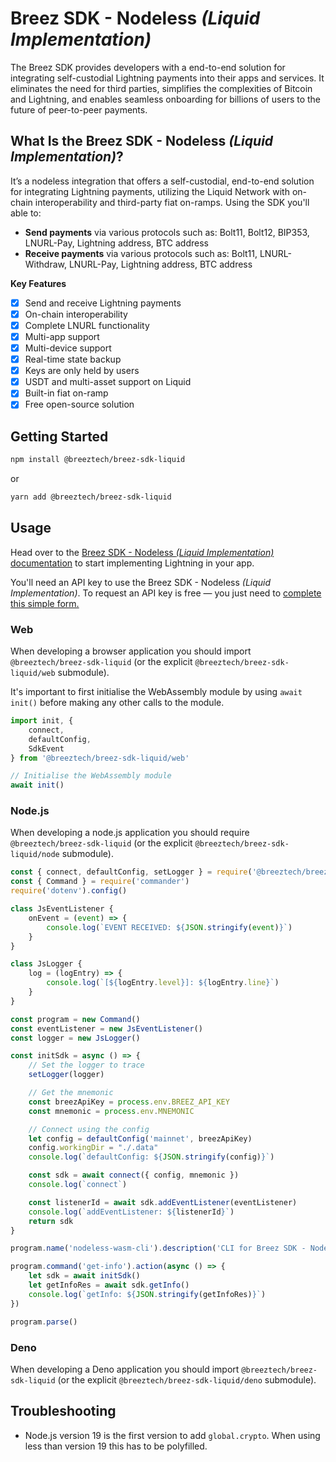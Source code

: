 # Breez SDK - Nodeless *(Liquid Implementation)*

The Breez SDK provides developers with a end-to-end solution for integrating self-custodial Lightning payments into their apps and services. It eliminates the need for third parties, simplifies the complexities of Bitcoin and Lightning, and enables seamless onboarding for billions of users to the future of peer-to-peer payments.

## **What Is the Breez SDK - Nodeless *(Liquid Implementation)*?**

It’s a nodeless integration that offers a self-custodial, end-to-end solution for integrating Lightning payments, utilizing the Liquid Network with on-chain interoperability and third-party fiat on-ramps. Using the SDK you'll able to:

- **Send payments** via various protocols such as: Bolt11, Bolt12, BIP353, LNURL-Pay, Lightning address, BTC address
- **Receive payments** via various protocols such as: Bolt11, LNURL-Withdraw, LNURL-Pay, Lightning address, BTC address
  
**Key Features**

- [x] Send and receive Lightning payments 
- [x] On-chain interoperability
- [x] Complete LNURL functionality
- [x] Multi-app support
- [x] Multi-device support
- [x] Real-time state backup
- [x] Keys are only held by users
- [x] USDT and multi-asset support on Liquid
- [x] Built-in fiat on-ramp
- [x] Free open-source solution

## Getting Started 
```bash
npm install @breeztech/breez-sdk-liquid
```
or

```bash
yarn add @breeztech/breez-sdk-liquid
```

## Usage
Head over to the [Breez SDK - Nodeless *(Liquid Implementation)* documentation](https://sdk-doc-liquid.breez.technology/) to start implementing Lightning in your app.

You'll need an API key to use the Breez SDK - Nodeless *(Liquid Implementation)*. To request an API key is free — you just need to [complete this simple form.](https://breez.technology/request-api-key/#contact-us-form-sdk)

### Web
When developing a browser application you should import `@breeztech/breez-sdk-liquid` (or the explicit `@breeztech/breez-sdk-liquid/web` submodule). 

It's important to first initialise the WebAssembly module by using `await init()` before making any other calls to the module.

```ts
import init, {
    connect,
    defaultConfig,
    SdkEvent
} from '@breeztech/breez-sdk-liquid/web'

// Initialise the WebAssembly module
await init()
```

### Node.js
When developing a node.js application you should require `@breeztech/breez-sdk-liquid` (or the explicit `@breeztech/breez-sdk-liquid/node` submodule).
```js
const { connect, defaultConfig, setLogger } = require('@breeztech/breez-sdk-liquid/node')
const { Command } = require('commander')
require('dotenv').config()

class JsEventListener {
    onEvent = (event) => {
        console.log(`EVENT RECEIVED: ${JSON.stringify(event)}`)
    }
}

class JsLogger {
    log = (logEntry) => {
        console.log(`[${logEntry.level}]: ${logEntry.line}`)
    }
}

const program = new Command()
const eventListener = new JsEventListener()
const logger = new JsLogger()

const initSdk = async () => {
    // Set the logger to trace
    setLogger(logger)

    // Get the mnemonic
    const breezApiKey = process.env.BREEZ_API_KEY
    const mnemonic = process.env.MNEMONIC

    // Connect using the config
    let config = defaultConfig('mainnet', breezApiKey)
    config.workingDir = "./.data"
    console.log(`defaultConfig: ${JSON.stringify(config)}`)

    const sdk = await connect({ config, mnemonic })
    console.log(`connect`)

    const listenerId = await sdk.addEventListener(eventListener)
    console.log(`addEventListener: ${listenerId}`)
    return sdk
}

program.name('nodeless-wasm-cli').description('CLI for Breez SDK - Nodeless Wasm')

program.command('get-info').action(async () => {
    let sdk = await initSdk()
    let getInfoRes = await sdk.getInfo()
    console.log(`getInfo: ${JSON.stringify(getInfoRes)}`)
})

program.parse()
```

### Deno
When developing a Deno application you should import `@breeztech/breez-sdk-liquid` (or the explicit `@breeztech/breez-sdk-liquid/deno` submodule).

## Troubleshooting

- Node.js version 19 is the first version to add `global.crypto`. When using less than version 19 this has to be polyfilled.
